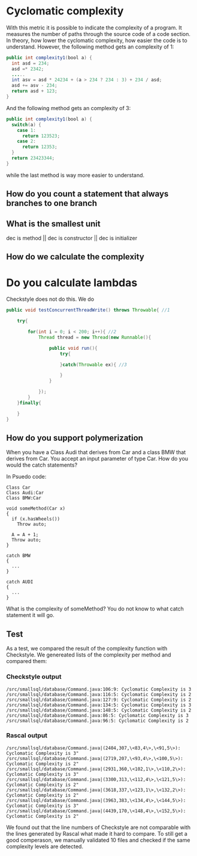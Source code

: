 # Cyclomatic complexity

With this metric it is possible to indicate the complexity of a program. It measures the number of paths through the source code of a code section. In theory, how lower the cyclomatic complexity, how easier the code is to understand. However, the following method gets an complexity of 1:

```java
public int complexity1(bool a) {
  int asd = 234;
  asd =* 2342;
  .....
  int asv = asd * 24234 + (a > 234 ? 234 : 3) + 234 / asd;
  asd += asv - 234;
  return asd + 123;
}
```

And the following method gets an complexity of 3:

```java
public int complexity1(bool a) {
  switch(a) {
    case 1:
      return 123523;
    case 2:
      return 12353;
  }
  return 23423344;
}
```

while the last method is way more easier to understand.

## How do you count a statement that always branches to one branch

## What is the smallest unit

dec is method || dec is constructor || dec is initializer

## How do we calculate the complexity

# Do you calculate lambdas

Checkstyle does not do this. We do

```java
public void testConcurrentThreadWrite() throws Throwable{ //1

    try{

        for(int i = 0; i < 200; i++){ //2
            Thread thread = new Thread(new Runnable(){

                public void run(){
                    try{

                    }catch(Throwable ex){ //3

                    }
                }

            });
        }
    }finally{

    }
}
```

## How do you support polymerization

When you have a Class Audi that derives from Car and a class BMW that derives from Car. You accept an input parameter of type Car. How do you would the catch statements?

In Psuedo code:

```pseudo
Class Car
Class Audi:Car
Class BMW:Car

void someMethod(Car x)
{
  if (x.hasWheels())
    Throw auto;

  A = A + 1;
  Throw auto;  
}

catch BMW
{
  ...
}

catch AUDI
{
  ...
}
```

What is the complexity of someMethod? You do not know to what catch statement it will go.

## Test
As a test, we compared the result of the complexity function with Checkstyle. We genereated lists of the complexity per method and compared them:

### Checkstyle output

```text
/src/smallsql/database/Command.java:106:9: Cyclomatic Complexity is 3  
/src/smallsql/database/Command.java:116:5: Cyclomatic Complexity is 2  
/src/smallsql/database/Command.java:127:9: Cyclomatic Complexity is 2  
/src/smallsql/database/Command.java:134:5: Cyclomatic Complexity is 3  
/src/smallsql/database/Command.java:148:5: Cyclomatic Complexity is 2  
/src/smallsql/database/Command.java:86:5: Cyclomatic Complexity is 3  
/src/smallsql/database/Command.java:96:5: Cyclomatic Complexity is 2  
```

### Rascal output
```text
/src/smallsql/database/Command.java|(2404,307,\<83,4\>,\<91,5\>): Cyclomatic Complexity is 3"
/src/smallsql/database/Command.java|(2719,207,\<93,4\>,\<100,5\>): Cyclomatic Complexity is 2"
/src/smallsql/database/Command.java|(2931,360,\<102,1\>,\<110,2\>): Cyclomatic Complexity is 3"
/src/smallsql/database/Command.java|(3300,313,\<112,4\>,\<121,5\>): Cyclomatic Complexity is 2"
/src/smallsql/database/Command.java|(3618,337,\<123,1\>,\<132,2\>): Cyclomatic Complexity is 2"
/src/smallsql/database/Command.java|(3963,383,\<134,4\>,\<144,5\>): Cyclomatic Complexity is 3"
/src/smallsql/database/Command.java|(4439,170,\<148,4\>,\<152,5\>): Cyclomatic Complexity is 2"
```

We found out that the line numbers of Checkstyle are not comparable with the lines generated by Rascal what made it hard to compare. To still get a good comperason, we manually validated 10 files and checked if the same complexity levels are detected.  
